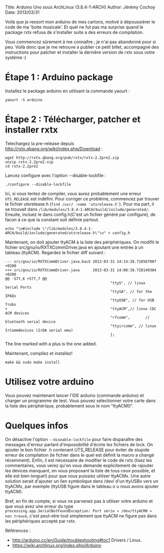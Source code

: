 ﻿Title: Arduino Uno sous ArchLinux (3.8.4-1-ARCH)
Author: Jérémy Cochoy
Date: 2013/03/31

Voilà que je ressort mon arduino de mes cartons, motivé à dépoussiérer le code de ma 'boite musicale'. Et quel ne fut pas ma surprise quand le package rxtx refusa de s'installer suite a des erreurs de compilation.

Vous commencez sûrement à me connaître ; je n'ai pas abandonné pour si peu. Voilà donc que je me retrouve a publier ce petit billet, accompagné des instructions pour patcher et installer la dernière version de rxtx sous votre système :)


Étape 1 : Arduino package
=========================

Installez le package arduino en utilisant la commande yaourt :

``` {.shell}
yaourt -S arduino
```

Étape 2 : Télécharger, patcher et installer rxtx
================================================

Telechargez la pre-release depuis http://rxtx.qbang.org/wiki/index.php/Download :

``` {.shell}
wget http://rxtx.qbang.org/pub/rxtx/rxtx-2.2pre2.zip
unzip rxtx-2.2pre2.xip
cd rxtx-2.2pre2
```

Lancez configure avec l'option --disable-lockfile :

``` {.shell}
./configure --disable-lockfile
```


Ici, si vous tentez de compiler, vous aurez probablement une erreur `UTS_RELEASE` est indéfini. Pour corriger ce problème, commencez par trouver le fichier utsrelease.h (`find /usr/ -name 'utsrelease.h'`). Pour ma part, il se trouvait dans `/lib/modules/3.8.4-1-ARCH/build/include/generated/`. Ensuite, incluez le dans config.h(C'est un fichier généré par configure), de facon à ce que la constant soit définie partout.

``` {.shell}
echo "\n#include \"/lib/modules/3.8.4-1-ARCH/build/include/generated/utsrelease.h\"\n" > config.h
```

Maintenant, on doit ajouter ttyACM à la liste des périphériques. On modifit le fichier src/gnu/io/RXTXCommDriver.java en ajoutant une entrée à un tableau (ttyACM). Regardez le fichier diff suivant :


``` {.shell}
--- src/gnu/io/RXTXCommDriver.java.back 2013-03-31 14:14:38.718567087 +0200
+++ src/gnu/io/RXTXCommDriver.java      2013-03-31 14:08:38.728149384 +0200
@@ -577,6 +577,7 @@
                                                "ttyS", // linux Serial Ports
                                                "ttySA", // for the IPAQs
                                                "ttyUSB", // for USB frobs
+                                               "ttyACM",// linux CDC ACM devices
                                                "rfcomm",       // bluetooth serial device
                                                "ttyircomm", // linux IrCommdevices (IrDA serial emu)
                                                };
```

The line marked with a plus is the one added.


Maintenant, compilez et installez!

``` {.shell}
make && sudo make install
```

Utilisez votre arduino
======================

Vous pouvez maintenant lancer l'IDE arduino (commande arduino) et charger un programme de test. Vous pouvez sélectionner votre carte dans la liste des périphérique, probablement sous le nom "ttyACM0".

Quelques infos
==============

On désactive l'option `--diseable-lockfile` pour faire disparaître des messages d'erreur parlant d'impossibilité d'écrire les fichiers de lock. On ajouter le bon fichier .h contenant UTS_RELEASE pour éviter de stupide erreur de compilation (le fichier dans le quel est définit la macro a changé récemment). Enfin, il est nécessaire de modifier le code de rxtx (lisez les commentaires, vous verez qu'on vous demande explicitement de rajouter les devices manquant, en vous proposant la liste de tous ceux possible, et elle est bien longue!) pour que vous puissiez utiliser ttyACMx. Une autre solution serait d'ajouter un lien symbolique dans /dev/ d'un ttyUSBx vers un ttyACMx, par exemple (ttyUSB figure dans le tableau o`u nous avons ajouter ttyACM).

Bref, en fin de compte, si vous ne parvenez pas à utiliser votre arduino et que vous avez une erreur du type `processing.app.SerialNotFoundException: Port série « /dev/ttyACM0 » non trouvé`, c'est peut-etre tout simplement que ttyACM ne figure pas dans les périphériques accepté par rxtx.

Références :
  * <http://arduino.cc/en/Guide/troubleshooting#toc1> Drivers / Linux.
  * <https://wiki.archlinux.org/index.php/Arduino>

